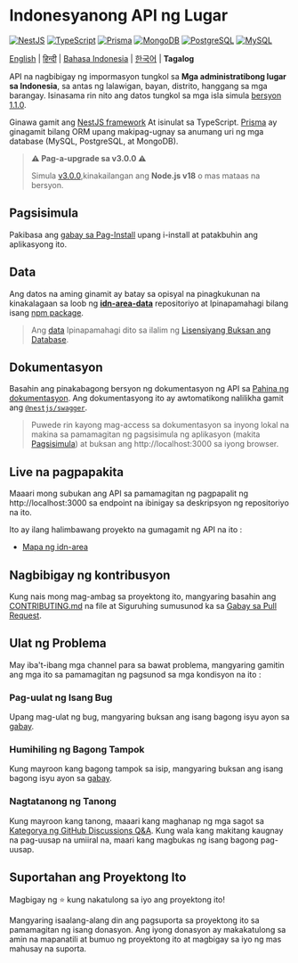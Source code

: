 <h1 align="">Indonesyanong API ng Lugar</h1>

<p>
  <a href="https://nestjs.com"><img alt="NestJS" src="https://img.shields.io/badge/-NestJS-ea2845?style=flat-square&logo=nestjs&logoColor=white" /></a>
  <a href="https://www.typescriptlang.org"><img alt="TypeScript" src="https://img.shields.io/badge/-TypeScript-007ACC?style=flat-square&logo=typescript&logoColor=white" /></a>
  <a href="https://www.prisma.io"><img alt="Prisma" src="https://img.shields.io/badge/-Prisma-1B222D?style=flat-square&logo=prisma&logoColor=white" /></a>
  <a href="https://www.mongodb.com"><img alt="MongoDB" src="https://img.shields.io/badge/-MongoDB-47A248?style=flat-square&logo=mongodb&logoColor=white" /></a>
  <a href="https://www.postgresql.org"><img alt="PostgreSQL" src="https://img.shields.io/badge/-PostgreSQL-657991?style=flat-square&logo=postgresql&logoColor=white" /></a>
  <a href="https://www.mysql.com"><img alt="MySQL" src="https://img.shields.io/badge/-MySQL-00688F?style=flat-square&logo=mysql&logoColor=white" /></a>
</p>

[English](../README.md) | [हिन्दी](README_hi.md) | [Bahasa Indonesia](README_id.md) | [한국어](README_ko.md) | **Tagalog**

API na nagbibigay ng impormasyon tungkol sa **Mga administratibong lugar sa Indonesia**, sa antas ng lalawigan, bayan, distrito, hanggang sa mga barangay. Isinasama rin nito ang datos tungkol sa mga isla simula [bersyon 1.1.0](https://github.com/fityannugroho/idn-area/releases/tag/v1.1.0).

Ginawa gamit ang [NestJS framework](https://nestjs.com) At isinulat sa TypeScript. [Prisma](https://www.prisma.io) ay ginagamit bilang ORM upang makipag-ugnay sa anumang uri ng mga database (MySQL, PostgreSQL, at MongoDB).

> **⚠️ Pag-a-upgrade sa v3.0.0 ⚠️**
>
> Simula [v3.0.0](https://github.com/fityannugroho/idn-area/releases/tag/v3.0.0),kinakailangan ang **Node.js v18** o mas mataas na bersyon.

## Pagsisimula

Pakibasa ang [gabay sa Pag-Install](installation.md) upang i-install at patakbuhin ang aplikasyong ito.

## Data

Ang datos na aming ginamit ay batay sa opisyal na pinagkukunan na kinakalagaan sa loob ng [**idn-area-data**](https://github.com/fityannugroho/idn-area-data) repositoriyo at Ipinapamahagi bilang isang [npm package](https://www.npmjs.com/package/idn-area-data).

> Ang [data](https://github.com/fityannugroho/idn-area-data/tree/main/data) Ipinapamahagi dito sa ilalim ng [Lisensiyang Buksan ang Database](https://github.com/fityannugroho/idn-area-data/blob/main/data/LICENSE.md).

## Dokumentasyon

Basahin ang pinakabagong bersyon ng dokumentasyon ng API sa [Pahina ng dokumentasyon](https://idn-area.up.railway.app). Ang dokumentasyong ito ay awtomatikong nalilikha gamit ang [`@nestjs/swagger`](https://docs.nestjs.com/openapi/introduction).

> Puwede rin kayong mag-access sa dokumentasyon sa inyong lokal na makina sa pamamagitan ng pagsisimula ng aplikasyon (makita [Pagsisimula](#pagsisimula)) at buksan ang http://localhost:3000 sa iyong browser.

## Live na pagpapakita

Maaari mong subukan ang API sa pamamagitan ng pagpapalit ng http://localhost:3000 sa endpoint na ibinigay sa deskripsyon ng repositoriyo na ito.

Ito ay ilang halimbawang proyekto na gumagamit ng API na ito :

- [Mapa ng idn-area](https://github.com/fityannugroho/idn-area-map)

## Nagbibigay ng kontribusyon

Kung nais mong mag-ambag sa proyektong ito, mangyaring basahin ang [CONTRIBUTING.md](../CONTRIBUTING.md) na file at Siguruhing sumusunod ka sa [Gabay sa Pull Request](../CONTRIBUTING.md#submitting-a-pull-request).

## Ulat ng Problema

May iba't-ibang mga channel para sa bawat problema, mangyaring gamitin ang mga ito sa pamamagitan ng pagsunod sa mga kondisyon na ito :

### Pag-uulat ng Isang Bug

Upang mag-ulat ng bug, mangyaring buksan ang isang bagong isyu ayon sa [gabay](../CONTRIBUTING.md#submitting-an-issue).

### Humihiling ng Bagong Tampok

Kung mayroon kang bagong tampok sa isip, mangyaring buksan ang isang bagong isyu ayon sa [gabay](../CONTRIBUTING.md#submitting-an-issue).

### Nagtatanong ng Tanong

Kung mayroon kang tanong, maaari kang maghanap ng mga sagot sa [Kategorya ng GitHub Discussions Q&A](https://github.com/fityannugroho/idn-area/discussions/categories/q-a). Kung wala kang makitang kaugnay na pag-uusap na umiiral na, maari kang magbukas ng isang bagong pag-uusap.

## Suportahan ang Proyektong Ito

Magbigay ng ⭐️ kung nakatulong sa iyo ang proyektong ito!

Mangyaring isaalang-alang din ang pagsuporta sa proyektong ito sa pamamagitan ng isang donasyon. Ang iyong donasyon ay makakatulong sa amin na mapanatili at bumuo ng proyektong ito at magbigay sa iyo ng mas mahusay na suporta.
